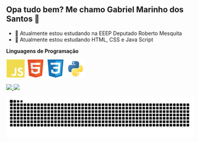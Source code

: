 ## Opa tudo bem? Me chamo Gabriel Marinho dos Santos 👋



- 🔭 Atualmente estou estudando na EEEP Deputado Roberto Mesquita  
- 🌱 Atualmente estou estudando HTML, CSS e Java Script

**Linguagens de Programação**
<div style="display: inline_block">
  <img align="center" alt="Rafa-Js" height="50" width="50" src="https://raw.githubusercontent.com/devicons/devicon/master/icons/javascript/javascript-plain.svg">
  <img align="center" alt="Rafa-HTML" height="50" width="50" src="https://raw.githubusercontent.com/devicons/devicon/master/icons/html5/html5-original.svg">
  <img align="center" alt="Rafa-CSS" height="50" width="50" src="https://raw.githubusercontent.com/devicons/devicon/master/icons/css3/css3-original.svg">
  <img align="center" alt="Rafa-Python" height="50" width="50" src="https://raw.githubusercontent.com/devicons/devicon/master/icons/python/python-original.svg">

</div>

<br>

<div>
<a href="https://github.com/gMarinhum085">
<img loading="lazy" height="180em" src="https://github-readme-stats.vercel.app/api/top-langs/?username=gMarinhum085&layout=compact&langs_count=7&theme=dracula"/>
<img loading="lazy" height="180em" src="https://github-readme-stats.vercel.app/api?username=gMarinhum085&show_icons=true&theme=dracula&include_all_commits=true&count_private=true"/>
</div>

![Snake animation](https://github.com/JovencioNeto/JovencioNeto/blob/output/python_cobrinha_tchola.svg)

